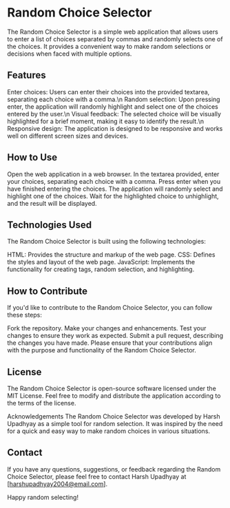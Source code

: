 # Random Choice Selector
The Random Choice Selector is a simple web application that allows users to enter a list of choices separated by commas and randomly selects one of the choices. It provides a convenient way to make random selections or decisions when faced with multiple options.

## Features
Enter choices: Users can enter their choices into the provided textarea, separating each choice with a comma.\n
Random selection: Upon pressing enter, the application will randomly highlight and select one of the choices entered by the user.\n
Visual feedback: The selected choice will be visually highlighted for a brief moment, making it easy to identify the result.\n
Responsive design: The application is designed to be responsive and works well on different screen sizes and devices.

## How to Use
Open the web application in a web browser.
In the textarea provided, enter your choices, separating each choice with a comma.
Press enter when you have finished entering the choices.
The application will randomly select and highlight one of the choices.
Wait for the highlighted choice to unhighlight, and the result will be displayed.

## Technologies Used
The Random Choice Selector is built using the following technologies:

HTML: Provides the structure and markup of the web page.
CSS: Defines the styles and layout of the web page.
JavaScript: Implements the functionality for creating tags, random selection, and highlighting.

## How to Contribute
If you'd like to contribute to the Random Choice Selector, you can follow these steps:

Fork the repository.
Make your changes and enhancements.
Test your changes to ensure they work as expected.
Submit a pull request, describing the changes you have made.
Please ensure that your contributions align with the purpose and functionality of the Random Choice Selector.

## License
The Random Choice Selector is open-source software licensed under the MIT License. Feel free to modify and distribute the application according to the terms of the license.

Acknowledgements
The Random Choice Selector was developed by Harsh Upadhyay as a simple tool for random selection. It was inspired by the need for a quick and easy way to make random choices in various situations.

## Contact
If you have any questions, suggestions, or feedback regarding the Random Choice Selector, please feel free to contact Harsh Upadhyay at [harshupadhyay2004@email.com].

Happy random selecting!




